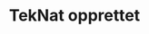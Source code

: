 ---
title: TekNat opprettet
tags: teknat
year: 2011
sources:
  - http://www.mn.uio.no/ifi/livet-rundt-studiene/organisasjoner/teknat.html UiO
view: none
---